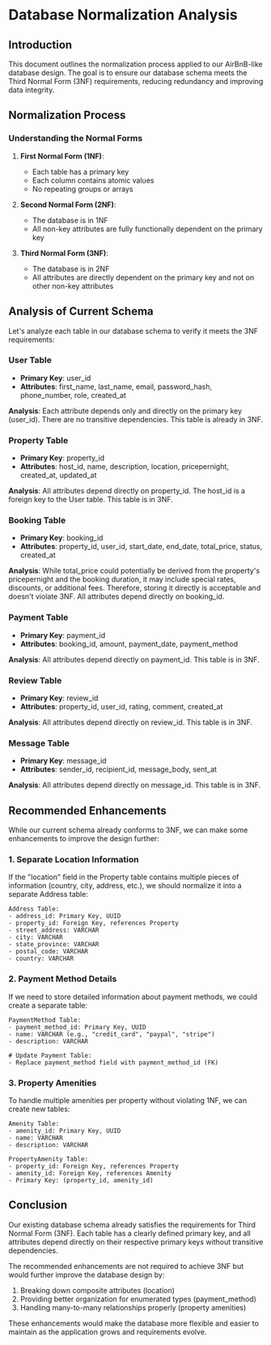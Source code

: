 # Database Normalization Analysis

## Introduction

This document outlines the normalization process applied to our AirBnB-like database design. The goal is to ensure our database schema meets the Third Normal Form (3NF) requirements, reducing redundancy and improving data integrity.

## Normalization Process

### Understanding the Normal Forms

1. **First Normal Form (1NF)**:
   - Each table has a primary key
   - Each column contains atomic values
   - No repeating groups or arrays

2. **Second Normal Form (2NF)**:
   - The database is in 1NF
   - All non-key attributes are fully functionally dependent on the primary key

3. **Third Normal Form (3NF)**:
   - The database is in 2NF
   - All attributes are directly dependent on the primary key and not on other non-key attributes

## Analysis of Current Schema

Let's analyze each table in our database schema to verify it meets the 3NF requirements:

### User Table
- **Primary Key**: user_id
- **Attributes**: first_name, last_name, email, password_hash, phone_number, role, created_at

**Analysis**: Each attribute depends only and directly on the primary key (user_id). There are no transitive dependencies. This table is already in 3NF.

### Property Table
- **Primary Key**: property_id
- **Attributes**: host_id, name, description, location, pricepernight, created_at, updated_at

**Analysis**: All attributes depend directly on property_id. The host_id is a foreign key to the User table. This table is in 3NF.

### Booking Table
- **Primary Key**: booking_id
- **Attributes**: property_id, user_id, start_date, end_date, total_price, status, created_at

**Analysis**: While total_price could potentially be derived from the property's pricepernight and the booking duration, it may include special rates, discounts, or additional fees. Therefore, storing it directly is acceptable and doesn't violate 3NF. All attributes depend directly on booking_id.

### Payment Table
- **Primary Key**: payment_id
- **Attributes**: booking_id, amount, payment_date, payment_method

**Analysis**: All attributes depend directly on payment_id. This table is in 3NF.

### Review Table
- **Primary Key**: review_id
- **Attributes**: property_id, user_id, rating, comment, created_at

**Analysis**: All attributes depend directly on review_id. This table is in 3NF.

### Message Table
- **Primary Key**: message_id
- **Attributes**: sender_id, recipient_id, message_body, sent_at

**Analysis**: All attributes depend directly on message_id. This table is in 3NF.

## Recommended Enhancements

While our current schema already conforms to 3NF, we can make some enhancements to improve the design further:

### 1. Separate Location Information

If the "location" field in the Property table contains multiple pieces of information (country, city, address, etc.), we should normalize it into a separate Address table:

```
Address Table:
- address_id: Primary Key, UUID
- property_id: Foreign Key, references Property
- street_address: VARCHAR
- city: VARCHAR
- state_province: VARCHAR
- postal_code: VARCHAR
- country: VARCHAR
```

### 2. Payment Method Details

If we need to store detailed information about payment methods, we could create a separate table:

```
PaymentMethod Table:
- payment_method_id: Primary Key, UUID
- name: VARCHAR (e.g., "credit_card", "paypal", "stripe")
- description: VARCHAR

# Update Payment Table:
- Replace payment_method field with payment_method_id (FK)
```

### 3. Property Amenities

To handle multiple amenities per property without violating 1NF, we can create new tables:

```
Amenity Table:
- amenity_id: Primary Key, UUID
- name: VARCHAR
- description: VARCHAR

PropertyAmenity Table:
- property_id: Foreign Key, references Property
- amenity_id: Foreign Key, references Amenity
- Primary Key: (property_id, amenity_id)
```

## Conclusion

Our existing database schema already satisfies the requirements for Third Normal Form (3NF). Each table has a clearly defined primary key, and all attributes depend directly on their respective primary keys without transitive dependencies.

The recommended enhancements are not required to achieve 3NF but would further improve the database design by:

1. Breaking down composite attributes (location)
2. Providing better organization for enumerated types (payment_method)
3. Handling many-to-many relationships properly (property amenities)

These enhancements would make the database more flexible and easier to maintain as the application grows and requirements evolve.